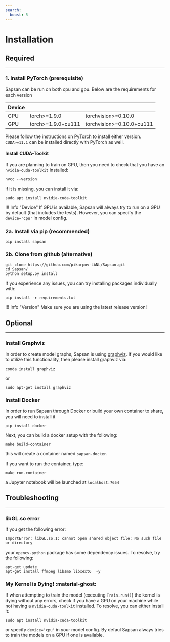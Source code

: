```yaml
---
search:
  boost: 5
---
```

# Installation

## Required
---
### 1. Install PyTorch (prerequisite)

Sapsan can be run on both cpu and gpu. Below are the requirements for each version

| Device | | |
|-------------|-------------|-------------|
| CPU | torch>=1.9.0       | torchvision>=0.10.0       |
| GPU | torch>=1.9.0+cu111 | torchvision>=0.10.0+cu111 |

Please follow the instructions on [PyTorch](https://pytorch.org/get-started/locally/) to install either version. `CUDA>=11.1` can be installed directly with PyTorch as well.

#### Install CUDA-Toolkit

If you are planning to train on GPU, then you need to check that you have an `nvidia-cuda-toolkit` installed:
```
nvcc --version
```
if it is missing, you can install it via:
```
sudo apt install nvidia-cuda-toolkit
```

!!! Info "Device"
    If GPU is available, Sapsan will always try to run on a GPU by default (that includes the tests). However, you can specify the `device='cpu'` in model config.

### 2a. Install via pip (recommended)
```
pip install sapsan
```

### 2b. Clone from github (alternative)
```
git clone https://github.com/pikarpov-LANL/Sapsan.git
cd Sapsan/
python setup.py install
```

If you experience any issues, you can try installing packages individually with:
```
pip install -r requirements.txt
```

!!! Info "Version"
    Make sure you are using the latest release version!



## Optional
---
### Install Graphviz
In order to create model graphs, Sapsan is using [graphviz](https://graphviz.org/). If you would like to utilize this functionality, then please install graphviz via:
```
conda install graphviz
```
or
```
sudo apt-get install graphviz
```

### Install Docker

In order to run Sapsan through Docker or build your own container to share, you will need to install it
```
pip install docker
```

Next, you can build a docker setup with the following:

```
make build-container
```

this will create a container named `sapsan-docker`.

If you want to run the container, type:

```
make run-container
```
a Jupyter notebook will be launched at `localhost:7654`



## Troubleshooting
---
### libGL.so error
If you get the following error:
```shell
ImportError: libGL.so.1: cannot open shared object file: No such file or directory
```
your `opencv-python` package has some dependency issues. To resolve, try the following:
```shell
apt-get update
apt-get install ffmpeg libsm6 libxext6  -y
```
### My Kernel is Dying! :material-ghost:
If when attempting to train the model (executing `Train.run()`) the kernel is dying without any errors, check if you have a GPU on your machine while not having a `nvidia-cuda-toolkit` installed. To resolve, you can either install it:
```
sudo apt install nvidia-cuda-toolkit
```
or specify `device='cpu'` in your model config. By defaul Sapsan always tries to train the models on a GPU if one is available.